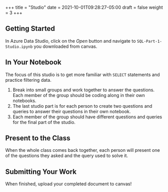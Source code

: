 +++
title = "Studio"
date = 2021-10-01T09:28:27-05:00
draft = false
weight = 3
+++

## Getting Started

In Azure Data Studio, click on the *Open* button and navigate to `SQL-Part-1-Studio.ipynb` you downloaded from canvas.  

## In Your Notebook

The focus of this studio is to get more familiar with `SELECT` statements and practice filtering data.
 
1. Break into small groups and work together to answer the questions.  Each member of the group should be coding along in their own notebooks.  
1. The last studio part is for each person to create two questions and queries to answer their questions in their own notebook.  
1. Each member of the group should have different questions and queries for the final part of the studio.
 
## Present to the Class

When the whole class comes back together, each person will present one of the questions they asked and the query used to solve it.

## Submitting Your Work

When finished, upload your completed document to canvas!